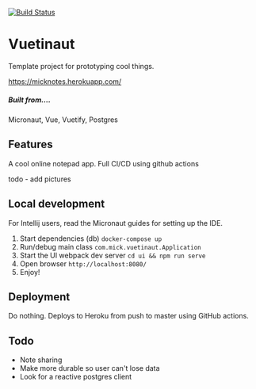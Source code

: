 [![Build Status](https://travis-ci.com/mickoallen/vuetinaut.svg?branch=master)](https://travis-ci.com/mickoallen/vuetinaut)
# Vuetinaut

Template project for prototyping cool things.

https://micknotes.herokuapp.com/


##### Built from....
Micronaut, Vue, Vuetify, Postgres

## Features
A cool online notepad app.
Full CI/CD using github actions

todo - add pictures

## Local development
For Intellij users, read the Micronaut guides for setting up the IDE.

1. Start dependencies (db) ```docker-compose up```
2. Run/debug main class ```com.mick.vuetinaut.Application```
3. Start the UI webpack dev server ```cd ui && npm run serve```
4. Open browser ```http://localhost:8080/```
5. Enjoy!

## Deployment
Do nothing. Deploys to Heroku from push to master using GitHub actions.

## Todo
- Note sharing
- Make more durable so user can't lose data
- Look for a reactive postgres client
